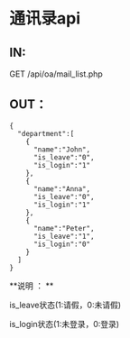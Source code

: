 # 通讯录api

## IN:
GET /api/oa/mail_list.php
## OUT：

```
{
  "department":[
    {
      "name":"John",
      "is_leave":"0",
      "is_login":"1"
    },
    {
      "name":"Anna",
      "is_leave":"0",
      "is_login":"1"
    },
    {
      "name":"Peter",
      "is_leave":"1",
      "is_login":"0"
    }
  ]
}

```

**说明 ： **

is_leave状态(1:请假，0:未请假)

is_login状态(1:未登录，0:登录)